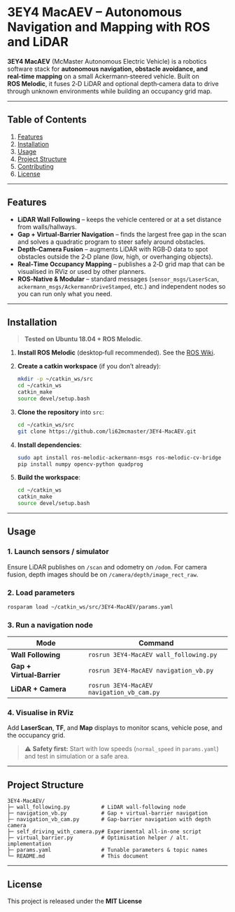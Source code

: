 # 3EY4 MacAEV – Autonomous Navigation and Mapping with ROS and LiDAR

**3EY4 MacAEV** (McMaster Autonomous Electric Vehicle) is a robotics software stack for **autonomous navigation, obstacle avoidance, and real‑time mapping** on a small Ackermann‑steered vehicle. Built on **ROS Melodic**, it fuses 2‑D LiDAR and optional depth‑camera data to drive through unknown environments while building an occupancy grid map.

---

## Table of Contents

1. [Features](#features)
2. [Installation](#installation)
3. [Usage](#usage)
4. [Project Structure](#project-structure)
5. [Contributing](#contributing)
6. [License](#license)

---

## Features

* **LiDAR Wall Following** – keeps the vehicle centered or at a set distance from walls/hallways.
* **Gap + Virtual‑Barrier Navigation** – finds the largest free gap in the scan and solves a quadratic program to steer safely around obstacles.
* **Depth‑Camera Fusion** – augments LiDAR with RGB‑D data to spot obstacles outside the 2‑D plane (low, high, or overhanging objects).
* **Real‑Time Occupancy Mapping** – publishes a 2‑D grid map that can be visualised in RViz or used by other planners.
* **ROS‑Native & Modular** – standard messages (`sensor_msgs/LaserScan`, `ackermann_msgs/AckermannDriveStamped`, etc.) and independent nodes so you can run only what you need.

---

## Installation

> **Tested on Ubuntu 18.04 + ROS Melodic**. 

1. **Install ROS Melodic** (desktop‑full recommended). See the [ROS Wiki](http://wiki.ros.org/melodic/Installation/Ubuntu).
2. **Create a catkin workspace** (if you don’t already):

   ```bash
   mkdir -p ~/catkin_ws/src
   cd ~/catkin_ws
   catkin_make
   source devel/setup.bash
   ```
3. **Clone the repository** into `src`:

   ```bash
   cd ~/catkin_ws/src
   git clone https://github.com/li62mcmaster/3EY4-MacAEV.git
   ```
4. **Install dependencies**:

   ```bash
   sudo apt install ros-melodic-ackermann-msgs ros-melodic-cv-bridge
   pip install numpy opencv-python quadprog
   ```
5. **Build the workspace**:

   ```bash
   cd ~/catkin_ws
   catkin_make
   source devel/setup.bash
   ```

---

## Usage

### 1. Launch sensors / simulator

Ensure LiDAR publishes on `/scan` and odometry on `/odom`. For camera fusion, depth images should be on `/camera/depth/image_rect_raw`.

### 2. Load parameters

```bash
rosparam load ~/catkin_ws/src/3EY4-MacAEV/params.yaml
```

### 3. Run a navigation node

| Mode                      | Command                                   |
| ------------------------- | ----------------------------------------- |
| **Wall Following**        | `rosrun 3EY4-MacAEV wall_following.py`    |
| **Gap + Virtual‑Barrier** | `rosrun 3EY4-MacAEV navigation_vb.py`     |
| **LiDAR + Camera**        | `rosrun 3EY4-MacAEV navigation_vb_cam.py` |

### 4. Visualise in RViz

Add **LaserScan**, **TF**, and **Map** displays to monitor scans, vehicle pose, and the occupancy grid.

> ⚠️ **Safety first:** Start with low speeds (`normal_speed` in `params.yaml`) and test in simulation or a safe area.

---

## Project Structure

```
3EY4-MacAEV/
├─ wall_following.py          # LiDAR wall‑following node
├─ navigation_vb.py           # Gap + virtual‑barrier navigation
├─ navigation_vb_cam.py       # Gap‑barrier navigation with depth camera
├─ self_driving_with_camera.py# Experimental all‑in‑one script
├─ virtual_barrier.py         # Optimisation helper / alt. implementation
├─ params.yaml                # Tunable parameters & topic names
└─ README.md                  # This document
```

---

## License

This project is released under the **MIT License**
